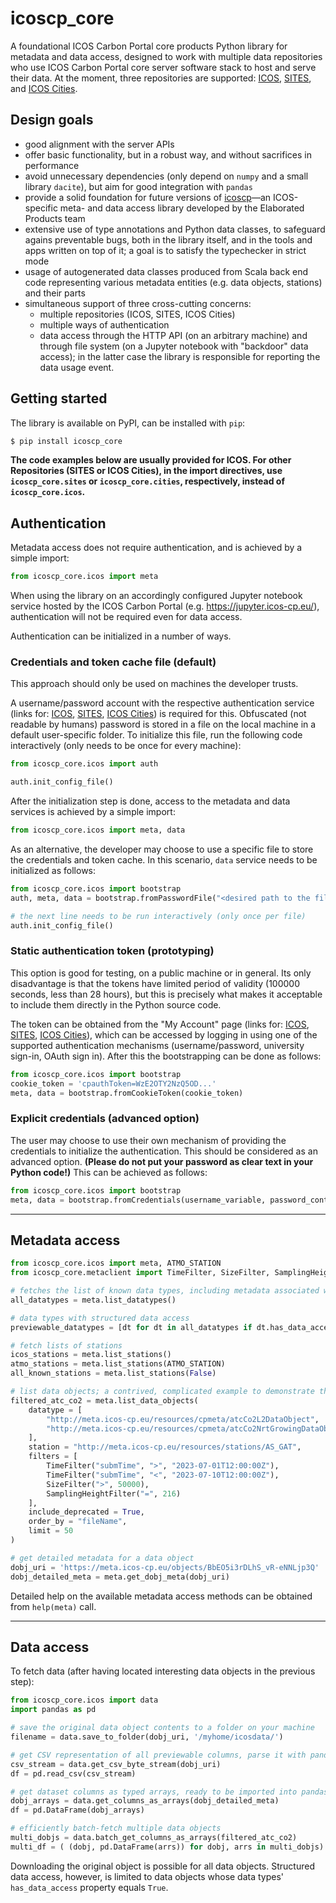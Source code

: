 # icoscp_core

A foundational ICOS Carbon Portal core products Python library for metadata and data access, designed to work with multiple data repositories who use ICOS Carbon Portal core server software stack to host and serve their data. At the moment, three repositories are supported: [ICOS](https://data.icos-cp.eu/portal/), [SITES](https://data.fieldsites.se/portal/), and [ICOS Cities](https://citydata.icos-cp.eu/portal/).

## Design goals

- good alignment with the server APIs
- offer basic functionality, but in a robust way, and without sacrifices in performance
- avoid unnecessary dependencies (only depend on `numpy` and a small library `dacite`), but aim for good integration with `pandas`
- provide a solid foundation for future versions of [icoscp](https://pypi.org/project/icoscp/)&mdash;an ICOS-specific meta- and data access library developed by the Elaborated Products team
- extensive use of type annotations and Python data classes, to safeguard agains preventable bugs, both in the library itself, and in the tools and apps written on top of it; a goal is to satisfy the typechecker in strict mode
- usage of autogenerated data classes produced from Scala back end code representing various metadata entities (e.g. data objects, stations) and their parts
- simultaneous support of three cross-cutting concerns:
	- multiple repositories (ICOS, SITES, ICOS Cities)
	- multiple ways of authentication
	- data access through the HTTP API (on an arbitrary machine) and through file system (on a Jupyter notebook with "backdoor" data access); in the latter case the library is responsible for reporting the data usage event.

## Getting started

The library is available on PyPI, can be installed with `pip`:
```Bash
$ pip install icoscp_core
```

**The code examples below are usually provided for ICOS. For other Repositories (SITES or ICOS Cities), in the import directives, use `icoscp_core.sites` or `icoscp_core.cities`, respectively, instead of `icoscp_core.icos`.**

## Authentication

Metadata access does not require authentication, and is achieved by a simple import:
```Python
from icoscp_core.icos import meta
```
When using the library on an accordingly configured Jupyter notebook service hosted by the ICOS Carbon Portal (e.g. https://jupyter.icos-cp.eu/), authentication will not be required even for data access.

Authentication can be initialized in a number of ways.

### Credentials and token cache file (default)

This approach should only be used on machines the developer trusts.

A username/password account with the respective authentication service (links for: [ICOS](https://cpauth.icos-cp.eu/), [SITES](https://auth.fieldsites.se/), [ICOS Cities](https://cityauth.icos-cp.eu/)) is required for this. Obfuscated (not readable by humans) password is stored in a file on the local machine in a default user-specific folder. To initialize this file, run the following code interactively (only needs to be once for every machine):

```Python
from icoscp_core.icos import auth

auth.init_config_file()
```

After the initialization step is done, access to the metadata and data services is achieved by a simple import:
```Python
from icoscp_core.icos import meta, data
```

As an alternative, the developer may choose to use a specific file to store the credentials and token cache. In this scenario, `data` service needs to be initialized as follows:

```Python
from icoscp_core.icos import bootstrap
auth, meta, data = bootstrap.fromPasswordFile("<desired path to the file>")

# the next line needs to be run interactively (only once per file)
auth.init_config_file()
```

### Static authentication token (prototyping)

This option is good for testing, on a public machine or in general. Its only disadvantage is that the tokens have limited period of validity (100000 seconds, less than 28 hours), but this is precisely what makes it acceptable to include them directly in the Python source code.

The token can be obtained from the "My Account" page (links for: [ICOS](https://cpauth.icos-cp.eu/), [SITES](https://auth.fieldsites.se/), [ICOS Cities](https://cityauth.icos-cp.eu/)), which can be accessed by logging in using one of the supported authentication mechanisms (username/password, university sign-in, OAuth sign in). After this the bootstrapping can be done as follows:

```Python
from icoscp_core.icos import bootstrap
cookie_token = 'cpauthToken=WzE2OTY2NzQ5OD...'
meta, data = bootstrap.fromCookieToken(cookie_token)
```

### Explicit credentials (advanced option)

The user may choose to use their own mechanism of providing the credentials to initialize the authentication. This should be considered as an advanced option. **(Please do not put your password as clear text in your Python code!)** This can be achieved as follows:

```Python
from icoscp_core.icos import bootstrap
meta, data = bootstrap.fromCredentials(username_variable, password_containing_variable)
```

---

## Metadata access

```Python
from icoscp_core.icos import meta, ATMO_STATION
from icoscp_core.metaclient import TimeFilter, SizeFilter, SamplingHeightFilter

# fetches the list of known data types, including metadata associated with them
all_datatypes = meta.list_datatypes()

# data types with structured data access
previewable_datatypes = [dt for dt in all_datatypes if dt.has_data_access]

# fetch lists of stations
icos_stations = meta.list_stations()
atmo_stations = meta.list_stations(ATMO_STATION)
all_known_stations = meta.list_stations(False)

# list data objects; a contrived, complicated example to demonstrate the possibilities
filtered_atc_co2 = meta.list_data_objects(
	datatype = [
		"http://meta.icos-cp.eu/resources/cpmeta/atcCo2L2DataObject",
		"http://meta.icos-cp.eu/resources/cpmeta/atcCo2NrtGrowingDataObject"
	],
	station = "http://meta.icos-cp.eu/resources/stations/AS_GAT",
	filters = [
		TimeFilter("submTime", ">", "2023-07-01T12:00:00Z"),
		TimeFilter("submTime", "<", "2023-07-10T12:00:00Z"),
		SizeFilter(">", 50000),
		SamplingHeightFilter("=", 216)
	],
	include_deprecated = True,
	order_by = "fileName",
	limit = 50
)

# get detailed metadata for a data object
dobj_uri = 'https://meta.icos-cp.eu/objects/BbEO5i3rDLhS_vR-eNNLjp3Q'
dobj_detailed_meta = meta.get_dobj_meta(dobj_uri)
```

Detailed help on the available metadata access methods can be obtained from `help(meta)` call.

---

## Data access
To fetch data (after having located interesting data objects in the previous step):

```Python
from icoscp_core.icos import data
import pandas as pd

# save the original data object contents to a folder on your machine
filename = data.save_to_folder(dobj_uri, '/myhome/icosdata/')

# get CSV representation of all previewable columns, parse it with pandas
csv_stream = data.get_csv_byte_stream(dobj_uri)
df = pd.read_csv(csv_stream)

# get dataset columns as typed arrays, ready to be imported into pandas
dobj_arrays = data.get_columns_as_arrays(dobj_detailed_meta)
df = pd.DataFrame(dobj_arrays)

# efficiently batch-fetch multiple data objects
multi_dobjs = data.batch_get_columns_as_arrays(filtered_atc_co2)
multi_df = ( (dobj, pd.DataFrame(arrs)) for dobj, arrs in multi_dobjs)
```


Downloading the original object is possible for all data objects. Structured data access, however, is limited to data objects whose data types' `has_data_access` property equals `True`.
